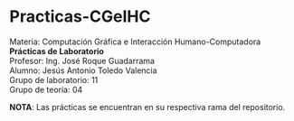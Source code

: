 # Practicas-CGeIHC
Materia: Computación Gráfica e Interacción Humano-Computadora<br />
<strong>Prácticas de Laboratorio</strong><br>
Profesor: Ing. José Roque Guadarrama<br />
Alumno: Jesús Antonio Toledo Valencia<br />
Grupo de laboratorio: 11<br />
Grupo de teoría: 04<br />

<strong>NOTA</strong>: Las prácticas se encuentran en su respectiva rama del repositorio.<br />
